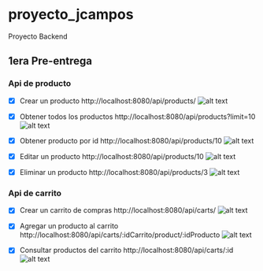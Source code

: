 # proyecto_jcampos
Proyecto Backend

## 1era Pre-entrega
### Api de producto
- [x] Crear un producto
http://localhost:8080/api/products/
![alt text](images/postmanimage-3.png)

- [x] Obtener todos los productos
http://localhost:8080/api/products?limit=10
![alt text](images/postmanimage-4.png)

- [x] Obtener producto por id
http://localhost:8080/api/products/10
![alt text](images/postmanimage-5.png)

- [x] Editar un producto
http://localhost:8080/api/products/10
![alt text](images/postmanimage-6.png)

- [x] Eliminar un producto
http://localhost:8080/api/products/3
![alt text](images/postmanimage-7.png)

### Api de carrito
- [x] Crear un carrito de compras
http://localhost:8080/api/carts/
![alt text](images/postmanimage-2.png)

- [x] Agregar un producto al carrito
http://localhost:8080/api/carts/:idCarrito/product/:idProducto
![alt text](images/postmanimage.png)

- [x] Consultar productos del carrito
http://localhost:8080/api/carts/:id
![alt text](images/postmanimage-1.png)
